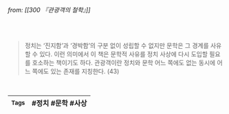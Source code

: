 
###### from: [[300 『관광객의 철학』]]

<br/>

> 정치는 ‘진지함’과 ‘경박함’의 구분 없이 성립할 수 없지만 문학은 그 경계를 사유할 수 있다. 이런 의미에서 이 책은 문학적 사유를 정치 사상에 다시 도입할 필요를 호소하는 책이기도 하다. 관광객이란 정치와 문학 어느 쪽에도 없는 동시에 어느 쪽에도 있는 존재를 지칭한다. (43)

<br/>

| <small> Tags </small> | #정치  #문학  #사상 |
| --- | --- |

